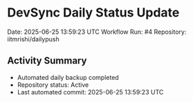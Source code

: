 # DevSync Daily Status Update
Date: 2025-06-25 13:59:23 UTC
Workflow Run: #4
Repository: iitmrishi/dailypush

## Activity Summary
- Automated daily backup completed
- Repository status: Active
- Last automated commit: 2025-06-25 13:59:23 UTC
